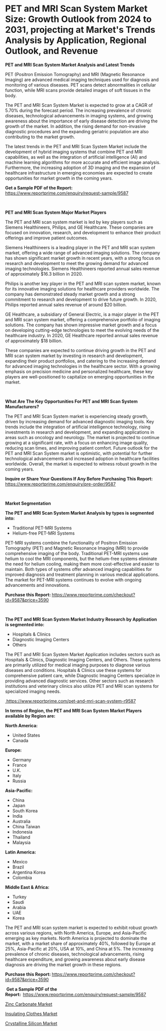 <p><h1>PET and MRI Scan System Market Size: Growth Outlook from 2024 to 2031, projecting at Market's Trends Analysis by Application, Regional Outlook, and Revenue</h1></p><p><strong>PET and MRI Scan System Market Analysis and Latest Trends</strong></p>
<p><p>PET (Positron Emission Tomography) and MRI (Magnetic Resonance Imaging) are advanced medical imaging techniques used for diagnosis and monitoring of various diseases. PET scans detect abnormalities in cellular function, while MRI scans provide detailed images of soft tissues in the body.</p><p>The PET and MRI Scan System Market is expected to grow at a CAGR of 5.70% during the forecast period. The increasing prevalence of chronic diseases, technological advancements in imaging systems, and growing awareness about the importance of early disease detection are driving the growth of the market. In addition, the rising demand for non-invasive diagnostic procedures and the expanding geriatric population are also contributing to the market growth.</p><p>The latest trends in the PET and MRI Scan System Market include the development of hybrid imaging systems that combine PET and MRI capabilities, as well as the integration of artificial intelligence (AI) and machine learning algorithms for more accurate and efficient image analysis. Furthermore, the increasing adoption of 3D imaging and the expansion of healthcare infrastructure in emerging economies are expected to create opportunities for market growth in the coming years.</p></p>
<p><strong>Get a Sample PDF of the Report:&nbsp;</strong> <a href="https://www.reportprime.com/enquiry/request-sample/9587">https://www.reportprime.com/enquiry/request-sample/9587</a></p>
<p>&nbsp;</p>
<p><strong>PET and MRI Scan System Major Market Players</strong></p>
<p><p>The PET and MRI scan system market is led by key players such as Siemens Healthineers, Philips, and GE Healthcare. These companies are focused on innovation, research, and development to enhance their product offerings and improve patient outcomes.</p><p>Siemens Healthineers is a leading player in the PET and MRI scan system market, offering a wide range of advanced imaging solutions. The company has shown significant market growth in recent years, with a strong focus on research and development to meet the growing demand for advanced imaging technologies. Siemens Healthineers reported annual sales revenue of approximately $16.3 billion in 2020.</p><p>Philips is another key player in the PET and MRI scan system market, known for its innovative imaging solutions for healthcare providers worldwide. The company has demonstrated steady market growth and a strong commitment to research and development to drive future growth. In 2020, Philips reported annual sales revenue of around $20 billion.</p><p>GE Healthcare, a subsidiary of General Electric, is a major player in the PET and MRI scan system market, offering a comprehensive portfolio of imaging solutions. The company has shown impressive market growth and a focus on developing cutting-edge technologies to meet the evolving needs of the healthcare industry. In 2020, GE Healthcare reported annual sales revenue of approximately $18 billion.</p><p>These companies are expected to continue driving growth in the PET and MRI scan system market by investing in research and development, expanding their product portfolios, and catering to the increasing demand for advanced imaging technologies in the healthcare sector. With a growing emphasis on precision medicine and personalized healthcare, these key players are well-positioned to capitalize on emerging opportunities in the market.</p></p>
<p>&nbsp;</p>
<p><strong>What Are The Key Opportunities For PET and MRI Scan System Manufacturers?</strong></p>
<p><p>The PET and MRI Scan System market is experiencing steady growth, driven by increasing demand for advanced diagnostic imaging tools. Key trends include the integration of artificial intelligence technology, rising investments in research and development, and expanding applications in areas such as oncology and neurology. The market is projected to continue growing at a significant rate, with a focus on enhancing image quality, reducing scan times, and improving patient comfort. Future outlook for the PET and MRI Scan System market is optimistic, with potential for further technological advancements and increased adoption in healthcare facilities worldwide.  Overall, the market is expected to witness robust growth in the coming years.</p></p>
<p><strong>Inquire or Share Your Questions If Any Before Purchasing This Report:</strong> <a href="https://www.reportprime.com/enquiry/pre-order/9587">https://www.reportprime.com/enquiry/pre-order/9587</a></p>
<p>&nbsp;</p>
<p><strong>Market Segmentation</strong></p>
<p><strong>The PET and MRI Scan System Market Analysis by types is segmented into:</strong></p>
<p><ul><li>Traditional PET-MRI Systems</li><li>Helium-free PET-MRI Systems</li></ul></p>
<p><p>PET-MRI systems combine the functionality of Positron Emission Tomography (PET) and Magnetic Resonance Imaging (MRI) to provide comprehensive imaging of the body. Traditional PET-MRI systems use helium to cool the MRI components, but the helium-free systems eliminate the need for helium cooling, making them more cost-effective and easier to maintain. Both types of systems offer advanced imaging capabilities for improved diagnosis and treatment planning in various medical applications. The market for PET-MRI systems continues to evolve with ongoing advancements and innovations.</p></p>
<p><strong>Purchase this Report:&nbsp;</strong><a href="https://www.reportprime.com/checkout?id=9587&price=3590">https://www.reportprime.com/checkout?id=9587&price=3590</a></p>
<p>&nbsp;</p>
<p><strong>The PET and MRI Scan System Market Industry Research by Application is segmented into:</strong></p>
<p><ul><li>Hospitals & Clinics</li><li>Diagnostic Imaging Centers</li><li>Others</li></ul></p>
<p><p>The PET and MRI Scan System Market Application includes sectors such as Hospitals & Clinics, Diagnostic Imaging Centers, and Others. These systems are primarily utilized for medical imaging purposes to diagnose various diseases and conditions. Hospitals & Clinics use these systems for comprehensive patient care, while Diagnostic Imaging Centers specialize in providing advanced diagnostic services. Other sectors such as research institutions and veterinary clinics also utilize PET and MRI scan systems for specialized imaging needs.</p></p>
<p><a href="https://www.reportprime.com/pet-and-mri-scan-system-r9587">&nbsp;https://www.reportprime.com/pet-and-mri-scan-system-r9587</a></p>
<p><strong>In terms of Region, the PET and MRI Scan System Market Players available by Region are:</strong></p>
<p>
    <p> <strong> North America: </strong>
        <ul>
            <li>United States</li>
            <li>Canada</li>
        </ul>
        </p> 
    <p> <strong> Europe: </strong>
        <ul>
            <li>Germany</li>
            <li>France</li>
            <li>U.K.</li>
            <li>Italy</li>
            <li>Russia</li>
        </ul>
        </p> 
    <p> <strong> Asia-Pacific: </strong>
        <ul>
            <li>China</li>
            <li>Japan</li>
            <li>South Korea</li>
            <li>India</li>
            <li>Australia</li>
            <li>China Taiwan</li>
            <li>Indonesia</li>
            <li>Thailand</li>
            <li>Malaysia</li>
        </ul>
        </p> 
    <p> <strong> Latin America: </strong>
        <ul>
            <li>Mexico</li>
            <li>Brazil</li>
            <li>Argentina Korea</li>
            <li>Colombia</li>
        </ul>
        </p> 
    <p> <strong> Middle East & Africa: </strong>
        <ul>
            <li>Turkey</li>
            <li>Saudi</li>
            <li>Arabia</li>
            <li>UAE</li>
            <li>Korea</li>
        </ul>
    </p>
    </p>
<p><p>The PET and MRI scan system market is expected to exhibit robust growth across various regions, with North America, Europe, and Asia-Pacific emerging as key markets. North America is projected to dominate the market, with a market share of approximately 40%, followed by Europe at 25%, Asia-Pacific at 20%, USA at 10%, and China at 5%. The increasing prevalence of chronic diseases, technological advancements, rising healthcare expenditure, and growing awareness about early disease diagnosis are driving the market growth in these regions.</p></p>
<p><strong>Purchase this Report: </strong><a href="https://www.reportprime.com/checkout?id=9587&price=3590">https://www.reportprime.com/checkout?id=9587&price=3590</a></p>
<p>&nbsp;<strong>Get a Sample PDF of the Report:&nbsp;&nbsp;</strong><a href="https://www.reportprime.com/enquiry/request-sample/9587">https://www.reportprime.com/enquiry/request-sample/9587</a></p>
<p><strong></strong></p>
<p><p><a href="https://www.linkedin.com/pulse/zinc-carbonate-market-size-examines-its-scope-primary-focus-growth-mjz7c?trackingId=nqfziryXJo7%2BkI00LQnXwA%3D%3D">Zinc Carbonate Market</a></p><p><a href="https://www.linkedin.com/pulse/insulating-clothes-market-analysis-examines-its-scope-growth-zo0jc?trackingId=uV4PCjIvGoQLm0PGcza5bA%3D%3D">Insulating Clothes Market</a></p><p><a href="https://www.linkedin.com/pulse/global-crystalline-silicon-market-types-applications-major-players-l9vmc?trackingId=9pBCLDkkH7xAjRoVWvPmhw%3D%3D">Crystalline Silicon Market</a></p></p>